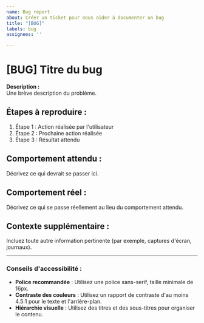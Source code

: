 ```yaml
---
name: Bug report
about: Créer un ticket pour nous aider à documenter un bug
title: "[BUG]"
labels: bug
assignees: ''

---
```


# [BUG] Titre du bug

**Description :**  
Une brève description du problème.

## Étapes à reproduire :
1. Étape 1 : Action réalisée par l'utilisateur
2. Étape 2 : Prochaine action réalisée
3. Étape 3 : Résultat attendu

## Comportement attendu :
Décrivez ce qui devrait se passer ici.

## Comportement réel :
Décrivez ce qui se passe réellement au lieu du comportement attendu.

## Contexte supplémentaire :
Incluez toute autre information pertinente (par exemple, captures d'écran, journaux).

---

### Conseils d'accessibilité :
- **Police recommandée** : Utilisez une police sans-serif, taille minimale de 16px.
- **Contraste des couleurs** : Utilisez un rapport de contraste d'au moins 4.5:1 pour le texte et l'arrière-plan.
- **Hiérarchie visuelle** : Utilisez des titres et des sous-titres pour organiser le contenu.
